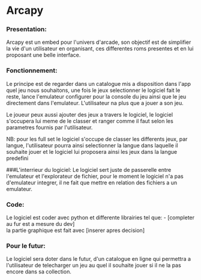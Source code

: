 # Arcapy


### Presentation:
Arcapy est un embed pour l'univers d'arcade, son objectif est de simplifier la vie d'un utilisateur en organisant, ces differentes roms presentes et en lui proposant une belle interface. 

### Fonctionnement:

  Le principe est de regarder dans un catalogue mis a disposition dans l'app quel jeu nous souhaitons, une fois le jeux selectionner le logiciel fait le reste, lance l'emulateur configurer pour la console du jeu ainsi que le jeu directement dans l'emulateur. L'utilisateur na plus que a jouer a son jeu. 

  Le joueur peux aussi ajouter des jeux a travers le logiciel, le logiciel s'occupera lui meme de le classer et ranger comme il faut selon les parametres fournis par l'utilisateur.


  NB: pour les full set le logiciel  s'occupe de classer les differents jeux, par langue, l'utilisateur pourra ainsi selectionner la langue dans laquelle il souhaite jouer et le logiciel lui proposera ainsi les jeux dans la langue predefini

###L'interrieur du logiciel:
		Le logiciel sert juste de passerelle entre l'emulateur et l'explorateur de fichier, pour le moment le logiciel n'a pas d'emulateur integrer, il ne fait que mettre en relation des fichiers a un emulateur.

### Code:
  Le logiciel est coder avec python et differente librairies tel que:
	- [completer au fur est a mesure du dev]	
	la partie graphique est fait avec [inserer apres decision]


### Pour le futur:
  Le logiciel sera doter dans le futur, d'un catalogue en ligne qui permettra a l'utilisateur de telecharger un jeu au quel il souhaite jouer si il ne la pas encore dans sa collection.
